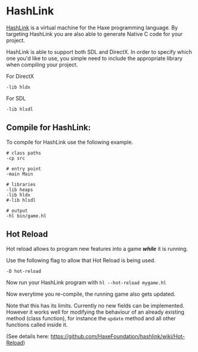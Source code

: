 # HashLink

[HashLink](https://hashlink.haxe.org/) is a virtual machine for the Haxe programming language.  By targeting HashLink you are also able to generate Native C code for your project.

HashLink is able to support both SDL and DirectX. In order to specify which one you'd like to use, you simple need to include the appropriate library when compiling your project.

For DirectX
```hxml
-lib hldx
```

For SDL
```hxml
-lib hlsdl
```

## Compile for HashLink:

To compile for HashLink use the following example.


```hxml
# class paths
-cp src

# entry point
-main Main

# libraries
-lib heaps
-lib hldx
#-lib hlsdl

# output
-hl bin/game.hl
```


## Hot Reload

Hot reload allows to program new features into a game ***while*** it is running.

Use the following flag to allow that Hot Reload is being used.
```
-D hot-reload
```

Now run your HashLink program with
`hl --hot-reload mygame.hl`

Now everytime you re-compile, the running game also gets updated.

Note that this has its limits. Currently no new fields can be implemented. However it works well for modifying the behaviour of an already existing method (class function), for instance the `update` method and all other functions called inside it.

(See details here: https://github.com/HaxeFoundation/hashlink/wiki/Hot-Reload)

